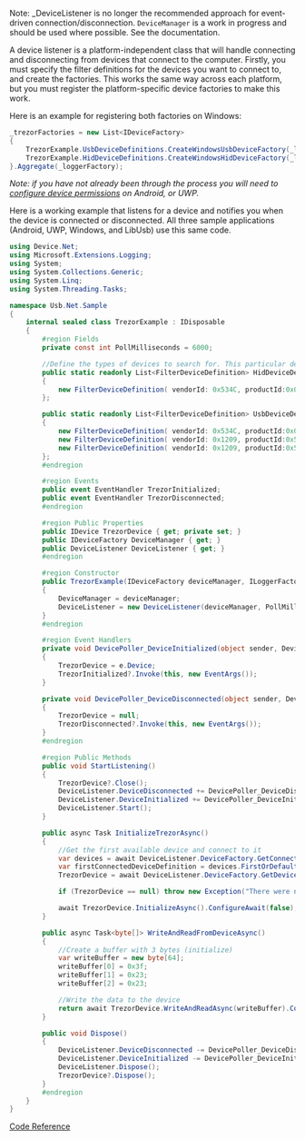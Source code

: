 Note: _DeviceListener is no longer the recommended approach for event-driven connection/disconnection. `DeviceManager` is a work in progress and should be used where possible. See the documentation.

A device listener is a platform-independent class that will handle connecting and disconnecting from devices that connect to the computer. Firstly, you must specify the filter definitions for the devices you want to connect to, and create the factories. This works the same way across each platform, but you must register the platform-specific device factories to make this work.

Here is an example for registering both factories on Windows:

```cs
_trezorFactories = new List<IDeviceFactory>
{
    TrezorExample.UsbDeviceDefinitions.CreateWindowsUsbDeviceFactory(_loggerFactory),
    TrezorExample.HidDeviceDefinitions.CreateWindowsHidDeviceFactory(_loggerFactory),
}.Aggregate(_loggerFactory);
```

_Note: if you have not already been through the process you will need to [configure device permissions](https://melbournedeveloper.github.io/Device.Net/articles/DevicePermissionSetup.html) on Android, or UWP._

Here is a working example that listens for a device and notifies you when the device is connected or disconnected. All three sample applications (Android, UWP, Windows, and LibUsb) use this same code.

```cs
using Device.Net;
using Microsoft.Extensions.Logging;
using System;
using System.Collections.Generic;
using System.Linq;
using System.Threading.Tasks;

namespace Usb.Net.Sample
{
    internal sealed class TrezorExample : IDisposable
    {
        #region Fields
        private const int PollMilliseconds = 6000;

        //Define the types of devices to search for. This particular device can be connected to via USB, or Hid
        public static readonly List<FilterDeviceDefinition> HidDeviceDefinitions = new List<FilterDeviceDefinition>
        {
            new FilterDeviceDefinition( vendorId: 0x534C, productId:0x0001, label:"Trezor One Firmware 1.6.x", usagePage:65280 )
        };

        public static readonly List<FilterDeviceDefinition> UsbDeviceDefinitions = new List<FilterDeviceDefinition>
        {
            new FilterDeviceDefinition( vendorId: 0x534C, productId:0x0001, label:"Trezor One Firmware 1.6.x (Android Only)" ),
            new FilterDeviceDefinition( vendorId: 0x1209, productId:0x53C1, label:"Trezor One Firmware 1.7.x" ),
            new FilterDeviceDefinition( vendorId: 0x1209, productId:0x53C0, label:"Model T" )
        };
        #endregion

        #region Events
        public event EventHandler TrezorInitialized;
        public event EventHandler TrezorDisconnected;
        #endregion

        #region Public Properties
        public IDevice TrezorDevice { get; private set; }
        public IDeviceFactory DeviceManager { get; }
        public DeviceListener DeviceListener { get; }
        #endregion

        #region Constructor
        public TrezorExample(IDeviceFactory deviceManager, ILoggerFactory loggerFactory)
        {
            DeviceManager = deviceManager;
            DeviceListener = new DeviceListener(deviceManager, PollMilliseconds, loggerFactory);
        }
        #endregion

        #region Event Handlers
        private void DevicePoller_DeviceInitialized(object sender, DeviceEventArgs e)
        {
            TrezorDevice = e.Device;
            TrezorInitialized?.Invoke(this, new EventArgs());
        }

        private void DevicePoller_DeviceDisconnected(object sender, DeviceEventArgs e)
        {
            TrezorDevice = null;
            TrezorDisconnected?.Invoke(this, new EventArgs());
        }
        #endregion

        #region Public Methods
        public void StartListening()
        {
            TrezorDevice?.Close();
            DeviceListener.DeviceDisconnected += DevicePoller_DeviceDisconnected;
            DeviceListener.DeviceInitialized += DevicePoller_DeviceInitialized;
            DeviceListener.Start();
        }

        public async Task InitializeTrezorAsync()
        {
            //Get the first available device and connect to it
            var devices = await DeviceListener.DeviceFactory.GetConnectedDeviceDefinitionsAsync().ConfigureAwait(false);
            var firstConnectedDeviceDefinition = devices.FirstOrDefault();
            TrezorDevice = await DeviceListener.DeviceFactory.GetDeviceAsync(firstConnectedDeviceDefinition).ConfigureAwait(false);

            if (TrezorDevice == null) throw new Exception("There were no devices found");

            await TrezorDevice.InitializeAsync().ConfigureAwait(false);
        }

        public async Task<byte[]> WriteAndReadFromDeviceAsync()
        {
            //Create a buffer with 3 bytes (initialize)
            var writeBuffer = new byte[64];
            writeBuffer[0] = 0x3f;
            writeBuffer[1] = 0x23;
            writeBuffer[2] = 0x23;

            //Write the data to the device
            return await TrezorDevice.WriteAndReadAsync(writeBuffer).ConfigureAwait(false);
        }

        public void Dispose()
        {
            DeviceListener.DeviceDisconnected -= DevicePoller_DeviceDisconnected;
            DeviceListener.DeviceInitialized -= DevicePoller_DeviceInitialized;
            DeviceListener.Dispose();
            TrezorDevice?.Dispose();
        }
        #endregion
    }
}
```
[Code Reference](https://github.com/MelbourneDeveloper/Device.Net/blob/087566e2c0f4dc11a0b9f2177a9a487efbcf181f/src/Usb.Net.UWP.Sample/TrezorExample.cs#L10)